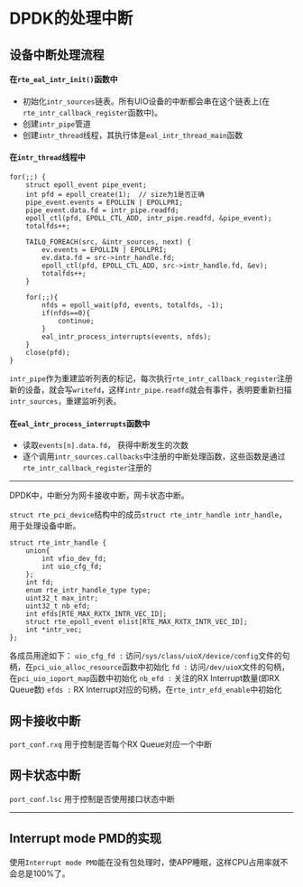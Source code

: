 # DPDK的处理中断

## 设备中断处理流程

#### 在`rte_eal_intr_init()`函数中

+ 初始化`intr_sources`链表。所有UIO设备的中断都会串在这个链表上(在`rte_intr_callback_register`函数中)。
+ 创建`intr_pipe`管道
+ 创建`intr_thread`线程，其执行体是`eal_intr_thread_main`函数

#### 在`intr_thread`线程中

```
for(;;) {
	struct epoll_event pipe_event;
	int pfd = epoll_create(1);  // size为1是否正确
	pipe_event.events = EPOLLIN | EPOLLPRI;
	pipe_event.data.fd = intr_pipe.readfd;
	epoll_ctl(pfd, EPOLL_CTL_ADD, intr_pipe.readfd, &pipe_event);
	totalfds++;

	TAILQ_FOREACH(src, &intr_sources, next) {
		ev.events = EPOLLIN | EPOLLPRI;
		ev.data.fd = src->intr_handle.fd;
		epoll_ctl(pfd, EPOLL_CTL_ADD, src->intr_handle.fd, &ev);
		totalfds++;
	}

	for(;;){
		nfds = epoll_wait(pfd, events, totalfds, -1);
		if(nfds==0){
			continue;
		}
		eal_intr_process_interrupts(events, nfds);
	}
	close(pfd);
}
```

`intr_pipe`作为重建监听列表的标记，每次执行`rte_intr_callback_register`注册新的设备，就会写`writefd`，这样`intr_pipe.readfd`就会有事件，表明要重新扫描`intr_sources`，重建监听列表。

#### 在`eal_intr_process_interrupts`函数中
+ 读取`events[n].data.fd`， 获得中断发生的次数
+ 逐个调用`intr_sources.callbacks`中注册的中断处理函数，这些函数是通过`rte_intr_callback_register`注册的

------------------------------------------------------------
DPDK中，中断分为网卡接收中断，网卡状态中断。

`struct rte_pci_device`结构中的成员`struct rte_intr_handle intr_handle`，用于处理设备中断。

```
struct rte_intr_handle {
	union{
		int vfio_dev_fd;
		int uio_cfg_fd;
	};
	int fd;
	enum rte_intr_handle_type type;
	uint32_t max_intr;
	uint32_t nb_efd;
	int efds[RTE_MAX_RXTX_INTR_VEC_ID];
	struct rte_epoll_event elist[RTE_MAX_RXTX_INTR_VEC_ID];
	int *intr_vec;
};

```
各成员用途如下：
`uio_cfg_fd :` 访问`/sys/class/uioX/device/config`文件的句柄，在`pci_uio_alloc_resource`函数中初始化
`fd :` 访问`/dev/uioX`文件的句柄，在`pci_uio_ioport_map`函数中初始化
`nb_efd :` 关注的RX Interrupt数量(即RX Queue数)
`efds :` RX Interrupt对应的句柄，在`rte_intr_efd_enable`中初始化

## 网卡接收中断
`port_conf.rxq` 用于控制是否每个RX Queue对应一个中断

## 网卡状态中断
`port_conf.lsc` 用于控制是否使用接口状态中断

--------------------

## Interrupt mode PMD的实现

使用`Interrupt mode PMD`能在没有包处理时，使APP睡眠，这样CPU占用率就不会总是100%了。

